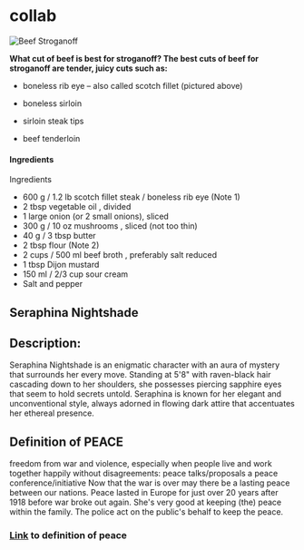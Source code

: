 # collab
 ![Beef Stroganoff](https://img.taste.com.au/rIJRkbR6/w643-h428-cfill-q90/taste/2016/11/beef-stroganoff-13205-1.jpeg)

**What cut of beef is best for stroganoff?
The best cuts of beef for stroganoff are tender, juicy cuts such as:**

- boneless rib eye – also called scotch fillet (pictured above)

- boneless sirloin

- sirloin steak tips

- beef tenderloin

#### Ingredients
Ingredients
- 600 g / 1.2 lb scotch fillet steak / boneless rib eye (Note 1)
- 2 tbsp vegetable oil , divided
- 1 large onion (or 2 small onions), sliced
- 300 g / 10 oz mushrooms , sliced (not too thin)
- 40 g / 3 tbsp butter
- 2 tbsp flour (Note 2)
- 2 cups / 500 ml beef broth , preferably salt reduced
- 1 tbsp Dijon mustard
- 150 ml / 2/3 cup sour cream
- Salt and pepper


## Seraphina Nightshade

## Description:

Seraphina Nightshade is an enigmatic character with an aura of mystery that surrounds her every move. Standing at 5'8" with raven-black hair cascading down to her shoulders, she possesses piercing sapphire eyes that seem to hold secrets untold. Seraphina is known for her elegant and unconventional style, always adorned in flowing dark attire that accentuates her ethereal presence.


## Definition of PEACE


freedom from war and violence, especially when people live and work together happily without disagreements:
peace talks/proposals
a peace conference/initiative
Now that the war is over may there be a lasting peace between our nations.
Peace lasted in Europe for just over 20 years after 1918 before war broke out again.
She's very good at keeping (the) peace within the family.
The police act on the public's behalf to keep the peace.

### [Link](https://dictionary.cambridge.org/dictionary/english/peace) to definition of peace 